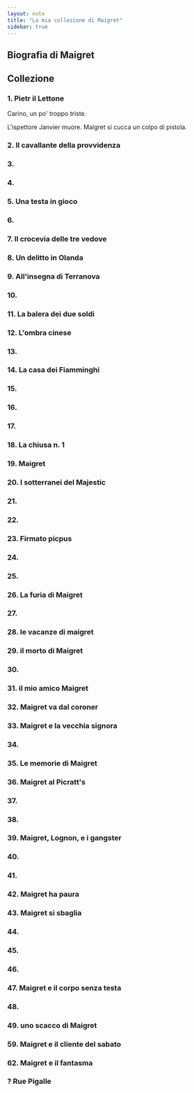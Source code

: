```yaml
---
layout: note
title: "La mia collezione di Maigret"
sidebar: true
---
```


## Biografia di Maigret

## Collezione

### 1. Pietr il Lettone
Carino, un po' troppo triste.

L'ispettore Janvier muore.
Maigret si cucca un colpo di pistola.

### 2. Il cavallante della provvidenza
### 3. 
### 4.
### 5. Una testa in gioco
### 6.
### 7. Il crocevia delle tre vedove 
### 8. Un delitto in Olanda
### 9. All'insegna di Terranova
### 10. 
### 11. La balera dei due soldi
### 12. L'ombra cinese
### 13.
### 14. La casa dei Fiamminghi 
### 15.
### 16.
### 17.
### 18. La chiusa n. 1
### 19. Maigret
### 20. I sotterranei del Majestic
### 21. 
### 22.
### 23. Firmato picpus
### 24.
### 25.
### 26. La furia di Maigret 
### 27.
### 28. le vacanze di maigret
### 29. il morto di Maigret
### 30.
### 31. il mio amico Maigret
### 32. Maigret va dal coroner
### 33. Maigret e la vecchia signora 
### 34.
### 35. Le memorie di Maigret
### 36. Maigret al Picratt's
### 37.
### 38.
### 39. Maigret, Lognon, e i gangster 
### 40.
### 41.
### 42. Maigret ha paura
### 43. Maigret si sbaglia
### 44.
### 45.
### 46.
### 47. Maigret e il corpo senza testa
### 48.
### 49. uno scacco di Maigret
### 59. Maigret e il cliente del sabato
### 62. Maigret e il fantasma
### ? Rue Pigalle 